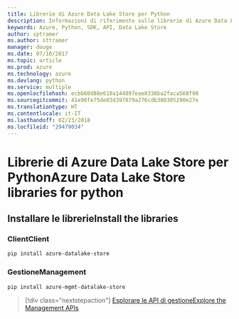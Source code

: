 ```yaml
---
title: Librerie di Azure Data Lake Store per Python
description: Informazioni di riferimento sulle librerie di Azure Data Lake Store per Python
keywords: Azure, Python, SDK, API, Data Lake Store
author: sptramer
ms.author: sttramer
manager: douge
ms.date: 07/10/2017
ms.topic: article
ms.prod: azure
ms.technology: azure
ms.devlang: python
ms.service: multiple
ms.openlocfilehash: ecbb60d88e610a144897eae8338ba2faca568f90
ms.sourcegitcommit: 41e90fe75de03d397079a276cdb388305290e27e
ms.translationtype: HT
ms.contentlocale: it-IT
ms.lasthandoff: 02/23/2018
ms.locfileid: "29479034"
---
```

# <a name="azure-data-lake-store-libraries-for-python"></a><span data-ttu-id="27a41-104">Librerie di Azure Data Lake Store per Python</span><span class="sxs-lookup"><span data-stu-id="27a41-104">Azure Data Lake Store libraries for python</span></span>

## <a name="install-the-libraries"></a><span data-ttu-id="27a41-105">Installare le librerie</span><span class="sxs-lookup"><span data-stu-id="27a41-105">Install the libraries</span></span>
### <a name="client"></a><span data-ttu-id="27a41-106">Client</span><span class="sxs-lookup"><span data-stu-id="27a41-106">Client</span></span>

```bash
pip install azure-datalake-store
```

### <a name="management"></a><span data-ttu-id="27a41-107">Gestione</span><span class="sxs-lookup"><span data-stu-id="27a41-107">Management</span></span>

```bash
pip install azure-mgmt-datalake-store
```
> [!div class="nextstepaction"]
> [<span data-ttu-id="27a41-108">Esplorare le API di gestione</span><span class="sxs-lookup"><span data-stu-id="27a41-108">Explore the Management APIs</span></span>](/python/api/overview/azure/datalakestore/management)